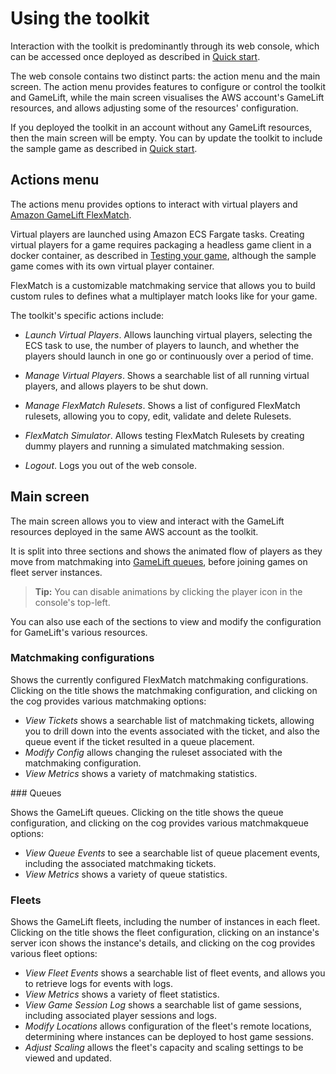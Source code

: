 # Using the toolkit

Interaction with the toolkit is predominantly through its web console, which can be accessed once deployed as described in [Quick start](quick_start.md#first-time-login).

The web console contains two distinct parts: the action menu and the main screen. The action menu provides features to configure or control the toolkit and GameLift, while the main screen visualises the AWS account's GameLift resources, and allows adjusting some of the resources' configuration.

If you deployed the toolkit in an account without any GameLift resources, then the main screen will be empty. You can by update the toolkit to include the sample game as described in [Quick start](quick_start.md#deployment).

## Actions menu

The actions menu provides options to interact with virtual players and [Amazon GameLift FlexMatch](https://docs.aws.amazon.com/gamelift/latest/flexmatchguide/match-intro.html). 

Virtual players are launched using Amazon ECS Fargate tasks. Creating virtual players for a game requires packaging a headless game client in a docker container, as described in [Testing your game](testing_your_game.md), although the sample game comes with its own virtual player container.

FlexMatch is a customizable matchmaking service that allows you to build custom rules to defines what a multiplayer match looks like for your game.

The toolkit's specific actions include:

* *Launch Virtual Players*.  Allows launching virtual players, selecting the ECS task to use, the number of players to launch, and whether the players should launch in one go or continuously over a period of time.

* *Manage Virtual Players*. Shows a searchable list of all running virtual players, and allows players to be shut down. 

* *Manage FlexMatch Rulesets*. Shows a list of configured FlexMatch rulesets, allowing you to copy, edit, validate and delete Rulesets.

* *FlexMatch Simulator*. Allows testing FlexMatch Rulesets by creating dummy players and running a simulated matchmaking session.

* *Logout*. Logs you out of the web console.

## Main screen

The main screen allows you to view and interact with the GameLift resources deployed in the same AWS account as the toolkit. 

It is split into three sections and shows the animated flow of players as they move from matchmaking into [GameLift queues](https://docs.aws.amazon.com/gamelift/latest/developerguide/queues-intro.html), before joining games on fleet server instances.

> **Tip:** You can disable animations by clicking the player icon in the console's top-left.

You can also use each of the sections to view and modify the configuration for GameLift's various resources.

### Matchmaking configurations

Shows the currently configured FlexMatch matchmaking configurations. Clicking on the title shows the matchmaking configuration, and clicking on the cog provides various matchmaking options:

- *View Tickets* shows a searchable list of matchmaking tickets, allowing you to drill down into the events associated with the ticket, and also the queue event if the ticket resulted in a queue placement.
- *Modify Config* allows changing the ruleset associated with the matchmaking configuration.
- *View Metrics* shows a variety of matchmaking statistics.

### Queues

Shows the GameLift queues. Clicking on the title shows the queue configuration, and clicking on the cog provides various matchmakqueue options:

- *View Queue Events* to see a searchable list of queue placement events, including the associated matchmaking tickets.
- *View Metrics* shows a variety of queue statistics.

### Fleets

Shows the GameLift fleets, including the number of instances in each fleet. Clicking on the title shows the fleet configuration, clicking on an instance's server icon shows the instance's details, and clicking on the cog provides various fleet options:

 - *View Fleet Events* shows a searchable list of fleet events, and allows you to retrieve logs for events with logs.
 - *View Metrics* shows a variety of fleet statistics.
 - *View Game Session Log* shows a searchable list of game sessions, including associated player sessions and logs.
 - *Modify Locations* allows configuration of the fleet's remote locations, determining where instances can be deployed to host game sessions.
 - *Adjust Scaling* allows the fleet's capacity and scaling settings to be viewed and updated.


